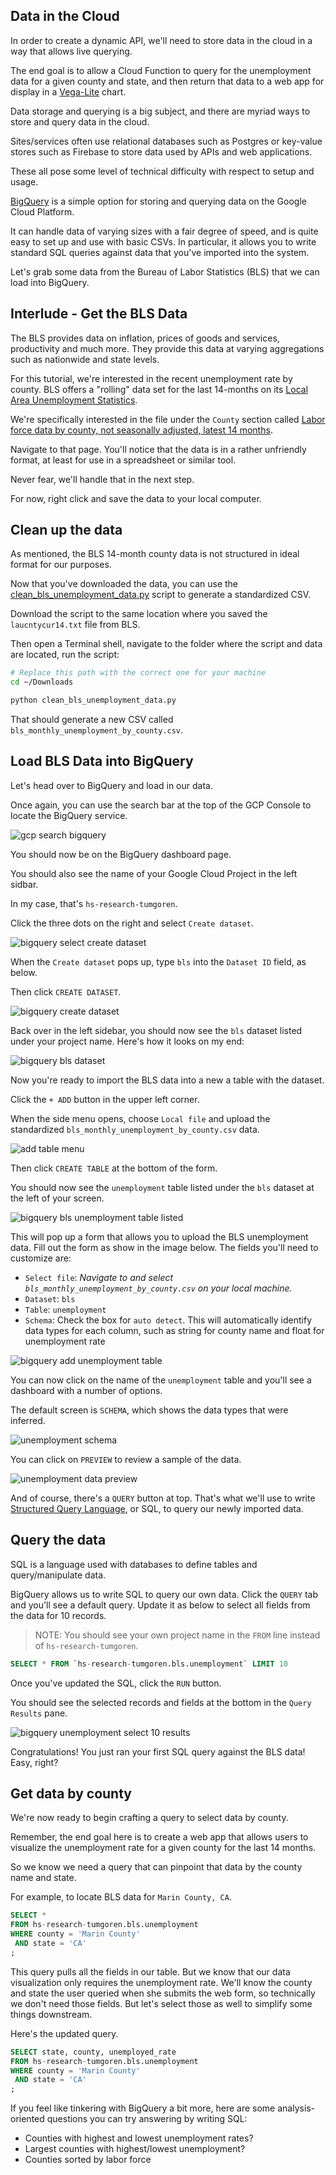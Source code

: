 ## Data in the Cloud 

In order to create a dynamic API, we'll need to store data in the cloud in a way that allows live querying.

The end goal is to allow a Cloud Function to query for the unemployment data for a given county and state, and then return that data to a web app for display in a [Vega-Lite](https://vega.github.io/vega-lite/) chart.

Data storage and querying is a big subject, and there are myriad ways to store and query data in the cloud. 

Sites/services often use relational databases such as Postgres or key-value stores such as Firebase to store data used by APIs and web applications.

These all pose some level of technical difficulty with respect to setup and usage. 

[BigQuery](https://cloud.google.com/bigquery/docs) is a simple option for storing and querying data on the Google Cloud Platform. 

It can handle data of varying sizes with a fair degree of speed, and is quite easy to set up and use with basic CSVs. In particular, it allows you to write standard SQL queries against data that you've imported into the system.

Let's grab some data from the Bureau of Labor Statistics (BLS) that we can load into BigQuery.

## Interlude - Get the BLS Data

The BLS provides data on inflation, prices of goods and services, productivity and much more. They provide this data at varying aggregations such as nationwide and state levels.

For this tutorial, we're interested in the recent unemployment rate by county. BLS offers a "rolling" data set for the last 14-months on its [Local Area Unemployment Statistics](https://www.bls.gov/lau/tables.htm).

We're specifically interested in the file under the `County` section called [Labor force data by county, not seasonally adjusted, latest 14 months](https://www.bls.gov/web/metro/laucntycur14.txt).

Navigate to that page. You'll notice that the data is in a rather unfriendly format, at least for use in a spreadsheet or similar tool.

Never fear, we'll handle that in the next step.

For now, right click and save the data to your local computer.

## Clean up the data

As mentioned, the BLS 14-month county data is not structured in ideal format for our purposes.

Now that you've downloaded the data, you can use the [clean_bls_unemployment_data.py](../scripts/clean_bls_unemployment_data.py) script to generate a standardized CSV.

Download the script to the same location where you saved the `laucntycur14.txt` file from BLS. 

Then open a Terminal shell, navigate to the folder where the script and data are located, run the script:

```bash
# Replace this path with the correct one for your machine
cd ~/Downloads

python clean_bls_unemployment_data.py
```
That should generate a new CSV called `bls_monthly_unemployment_by_county.csv`.

## Load BLS Data into BigQuery

Let's head over to BigQuery and load in our data. 

Once again, you can use the search bar at the top of the GCP Console to locate the BigQuery service.

![gcp search bigquery](../static/img/gcp_search_bigquery.png)

You should now be on the BigQuery dashboard page.

You should also see the name of your Google Cloud Project in the left sidbar. 

In my case, that's `hs-research-tumgoren`.

Click the three dots on the right and select `Create dataset`.

![bigquery select create dataset](../static/img/bigquery_select_create_dataset.png)

When the `Create dataset` pops up, type `bls` into the `Dataset ID` field, as below. 

Then click `CREATE DATASET`.

![bigquery create dataset](../static/img/bigquery_create_dataset.png)


Back over in the left sidebar, you should now see the `bls` dataset listed under your project name. Here's how it looks on my end:

![bigquery bls dataset](../static/img/bigquery_dataset_bls_in_sidebar.png)

Now you're ready to import the BLS data into a new a table with the dataset.

Click the `+ ADD` button in the upper left corner.

When the side menu opens, choose `Local file` and upload the standardized `bls_monthly_unemployment_by_county.csv` data.

![add table menu](../static/img/bigquery_add_table_local_file.png)

Then click `CREATE TABLE` at the bottom of the form.

You should now see the `unemployment` table listed under the `bls` dataset at the left of your screen.

![bigquery bls unemployment table listed](../static/img/biquery_bls_unemployment_table_list.png)

This will pop up a form that allows you to upload the BLS unemployment data. Fill out the form as show in the image below. The fields you'll need to customize are:

- `Select file`: *Navigate to and select `bls_monthly_unemployment_by_county.csv` on your local machine.*
- `Dataset`: `bls`
- `Table`: `unemployment`
- `Schema`: Check the box for `auto detect`. This will automatically identify data types for each column, such as string for county name and float for unemployment rate

![bigquery add unemployment table](../static/img/bigquery_add_unemployment_table.png)

You can now click on the name of the `unemployment` table and you'll see a dashboard with a number of options.

The default screen is `SCHEMA`, which shows the data types that were inferred.

![unemployment schema](../static/img/bigquery_bls_unemployment_schema.png)

You can click on `PREVIEW` to review a sample of the data.

![unemployment data preview](../static/img/bigquery_unemployment_data_preview.png)

And of course, there's  a `QUERY` button at top. That's what we'll use to write [Structured Query Language](https://simple.wikipedia.org/wiki/Structured_Query_Language), or SQL, to query our newly imported data.

## Query the data

SQL is a language used with databases to define tables and query/manipulate data.

BigQuery allows us to write SQL to query our own data. Click the `QUERY` tab and you'll see a default query. Update it as below to select all fields from the data for 10 records.

> NOTE: You should see your own project name in the `FROM` line instead of `hs-research-tumgoren`.

```sql
SELECT * FROM `hs-research-tumgoren.bls.unemployment` LIMIT 10
```

Once you've updated the SQL, click the `RUN` button.

You should see the selected records and fields at the bottom in the `Query Results` pane.

![bigquery unemployment select 10 results](../static/img/bigquery_unemployment_select_10_results.png)

Congratulations! You just ran your first SQL query against the BLS data! Easy, right?

## Get data by county

We're now ready to begin crafting a query to select data by county.

Remember, the end goal here is to create a web app that allows users to visualize the unemployment rate for a given county for the last 14 months.

So we know we need a query that can pinpoint that data by the county name and state.

For example, to locate BLS data for `Marin County, CA`.

```sql
SELECT * 
FROM hs-research-tumgoren.bls.unemployment
WHERE county = 'Marin County'
 AND state = 'CA'
;
```

This query pulls all the fields in our table. But we know that our data visualization only requires the unemployment rate. We'll know the county and state the user queried when she submits the web form, so technically we don't  need those fields. But let's select those as well to simplify some things downstream.

Here's the updated query.

```sql
SELECT state, county, unemployed_rate 
FROM hs-research-tumgoren.bls.unemployment
WHERE county = 'Marin County'
 AND state = 'CA'
;
```

If you feel like tinkering with BigQuery a bit more, here are some analysis-oriented questions you can try answering by writing SQL:

* Counties with highest and lowest unemployment rates?
* Largest counties with highest/lowest unemployment?
* Counties sorted by labor force